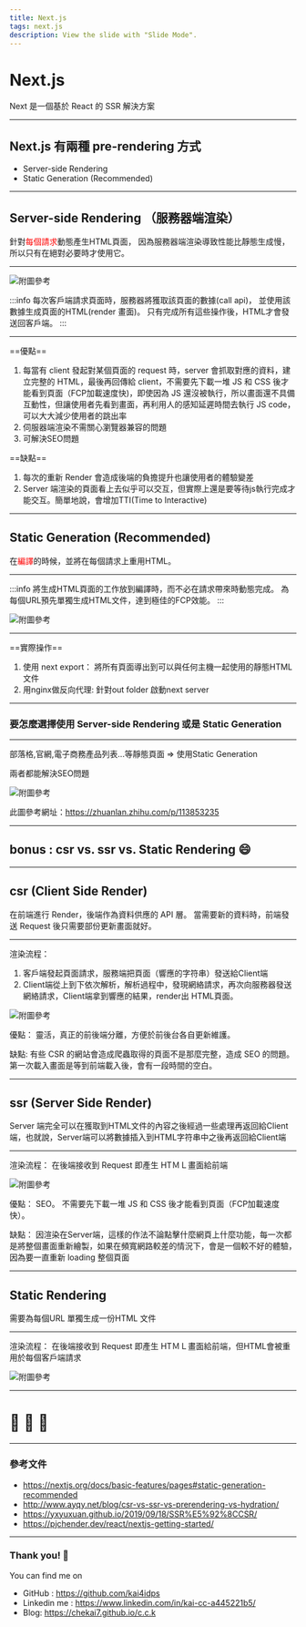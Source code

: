 ```yaml
---
title: Next.js
tags: next.js
description: View the slide with "Slide Mode".
---
```


# Next.js
Next 是一個基於 React 的 SSR 解決方案


---

## Next.js 有兩種 pre-rendering 方式

- Server-side Rendering
- Static Generation (Recommended)


---


## Server-side Rendering （服務器端渲染）

針對<font color="#f00">每個請求</font>動態產生HTML頁面， 因為服務器端渲染導致性能比靜態生成慢，所以只有在絕對必要時才使用它。



---

![附圖參考](https://nextjs.org/static/images/learn/dynamic-routes/page-path-external-data.png)

:::info
每次客戶端請求頁面時，服務器將獲取該頁面的數據(call api)，
並使用該數據生成頁面的HTML(render 畫面)。
只有完成所有這些操作後，HTML才會發送回客戶端。
:::



---

==優點==

1. 每當有 client 發起對某個頁面的 request 時，server 會抓取對應的資料，建立完整的 HTML，最後再回傳給 client，不需要先下載一堆 JS 和 CSS 後才能看到頁面（FCP加載速度快)，即使因為 JS 還沒被執行，所以畫面還不具備互動性，但讓使用者先看到畫面，再利用人的感知延遲時間去執行 JS code，可以大大減少使用者的跳出率
2. 伺服器端渲染不需關心瀏覽器兼容的問題
3. 可解決SEO問題

==缺點==
1. 每次的重新 Render 會造成後端的負擔提升也讓使用者的體驗變差
2. Server 端渲染的頁面看上去似乎可以交互，但實際上還是要等待js執行完成才能交互。簡單地說，會增加TTI(Time to Interactive)



---

## Static Generation (Recommended)

在<font color="#f00">編譯</font>的時候，並將在每個請求上重用HTML。

---

:::info
將生成HTML頁面的工作放到編譯時，而不必在請求帶來時動態完成。
為每個URL預先單獨生成HTML文件，達到極佳的FCP效能。
:::

![附圖參考](https://nextjs.org/static/images/learn/data-fetching/static-generation.png)

---

==實際操作==

1. 使用 next export： 將所有頁面導出到可以與任何主機一起使用的靜態HTML文件
2. 用nginx做反向代理: 針對out folder 啟動next server

---



### 要怎麼選擇使用 Server-side Rendering 或是 Static Generation


---

部落格,官網,電子商務產品列表...等靜態頁面 => 使用Static Generation 

兩者都能解決SEO問題



![附圖參考](https://pic4.zhimg.com/v2-189aa202a35878211c3bc392d14d87af_r.jpg)

此圖參考網址：https://zhuanlan.zhihu.com/p/113853235

---

##  bonus : csr vs. ssr vs. Static Rendering :smile: 

---

## csr (Client Side Render)

在前端進行 Render，後端作為資料供應的 API 層。
當需要新的資料時，前端發送 Request 後只需要部份更新畫面就好。

---

渲染流程：
1. 客戶端發起頁面請求，服務端把頁面（響應的字符串）發送給Client端
2. Client端從上到下依次解析，解析過程中，發現網絡請求，再次向服務器發送網絡請求，Client端拿到響應的結果，render出 HTML頁面。

![附圖參考](https://developers.google.com/web/updates/images/2019/02/rendering-on-the-web/client-rendering-tti.png)

優點：
靈活，真正的前後端分離，方便於前後台各自更新維護。

缺點: 
有些 CSR 的網站會造成爬蟲取得的頁面不是那麼完整，造成 SEO 的問題。
第一次載入畫面是等到前端載入後，會有一段時間的空白。


---

##  ssr (Server Side Render)

Server 端完全可以在獲取到HTML文件的內容之後經過一些處理再返回給Client端，也就說，Server端可以將數據插入到HTML字符串中之後再返回給Client端

---

渲染流程：
在後端接收到 Request 即產生 HTＭＬ畫面給前端

![附圖參考](https://developers.google.com/web/updates/images/2019/02/rendering-on-the-web/server-rendering-tti.png)

優點：
SEO。
不需要先下載一堆 JS 和 CSS 後才能看到頁面（FCP加載速度快）。

缺點：
因渲染在Server端，這樣的作法不論點擊什麼網頁上什麼功能，每一次都是將整個畫面重新繪製，如果在頻寬網路較差的情況下，會是一個較不好的體驗，因為要一直重新 loading 整個頁面

---

## Static Rendering

需要為每個URL 單獨生成一份HTML 文件

---

渲染流程：
在後端接收到 Request 即產生 HTＭＬ畫面給前端，但HTML會被重用於每個客戶端請求

![附圖參考](https://developers.google.com/web/updates/images/2019/02/rendering-on-the-web/static-rendering-tti.png)



---


# :100: :muscle: :tada:

---

### 參考文件

- https://nextjs.org/docs/basic-features/pages#static-generation-recommended
- http://www.ayqy.net/blog/csr-vs-ssr-vs-prerendering-vs-hydration/
- https://yxyuxuan.github.io/2019/09/18/SSR%E5%92%8CCSR/
- https://pjchender.dev/react/nextjs-getting-started/

---

### Thank you! :sheep: 

You can find me on

- GitHub : 
  https://github.com/kai4idps
- Linkedin me : 
  https://www.linkedin.com/in/kai-cc-a445221b5/
- Blog: 
  https://chekai7.github.io/c.c.k